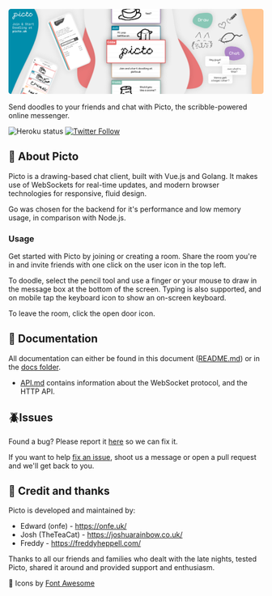 ![Picto banner image](docs/assets/picto-banner.png)

Send doodles to your friends and chat with Picto, the scribble-powered online messenger.

![Heroku status](https://pyheroku-badge.herokuapp.com/?app=onfe-picto) [![Twitter Follow](https://img.shields.io/twitter/follow/PictoTweets.svg?label=Twitter)](https://twitter.com/PictoTweets)

## :memo: About Picto

Picto is a drawing-based chat client, built with Vue.js and Golang. It makes use of WebSockets for real-time updates, and modern browser technologies for responsive, fluid design.

Go was chosen for the backend for it's performance and low memory usage, in comparison with Node.js.

### Usage

Get started with Picto by joining or creating a room. Share the room you're in and invite friends with one click on the user icon in the top left.

To doodle, select the pencil tool and use a finger or your mouse to draw in the message box at the bottom of the screen. Typing is also supported, and on mobile tap the keyboard icon to show an on-screen keyboard.

To leave the room, click the open door icon.

## :bookmark_tabs: Documentation

All documentation can either be found in this document ([README.md](README.md)) or in the [docs folder](docs).

- [API.md](docs/API.md) contains information about the WebSocket protocol, and the HTTP API.

## :beetle: ​Issues

Found a bug? Please report it [here](https://github.com/onfe/Picto/issues?q=is%3Aissue+is%3Aopen+label%3Abug) so we can fix it.

If you want to help [fix an issue](https://github.com/onfe/Picto/labels/good%20first%20issue), shoot us a message or open a pull request and we'll get back to you.

## :wave: Credit and thanks

Picto is developed and maintained by:

- Edward (onfe) - https://onfe.uk/
- Josh (TheTeaCat) - https://joshuarainbow.co.uk/
- Freddy - https://freddyheppell.com/

Thanks to all our friends and families who dealt with the late nights, tested Picto, shared it around and provided support and enthusiasm.

:triangular_flag_on_post: Icons by [Font Awesome](https://fontawesome.com/)